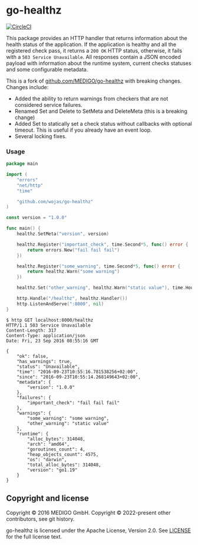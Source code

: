 # go-healthz

[![CircleCI](https://circleci.com/gh/MEDIGO/go-healthz.svg?style=shield)](https://circleci.com/gh/MEDIGO/go-healthz)

This package provides an HTTP handler that returns information about the health status of the application. If the application is healthy and all the registered check pass, it returns a `200 OK` HTTP status, otherwise, it fails with a `503 Service Unavailable`. All responses contain a JSON encoded payload with information about the runtime system, current checks statuses and some configurable metadata.

This is a fork of [github.com/MEDIGO/go-healthz](https://github.com/MEDIGO/go-healthz) with breaking changes. Changes include:

- Added the ability to return warnings from checkers that are not considered service failures.
- Renamed Set and Delete to SetMeta and DeleteMeta (this is a breaking change)
- Added Set to statically set a check status without callbacks with optional timeout. This is useful if you already have an event loop.
- Several locking fixes.


### Usage

```go
package main

import (
	"errors"
	"net/http"
	"time"

	"github.com/wojas/go-healthz"
)

const version = "1.0.0"

func main() {
	healthz.SetMeta("version", version)

	healthz.Register("important_check", time.Second*5, func() error {
		return errors.New("fail fail fail")
	})

	healthz.Register("some_warning", time.Second*5, func() error {
		return healthz.Warn("some warning")
	})

	healthz.Set("other_warning", healthz.Warn("static value"), time.Hour)

	http.Handle("/healthz", healthz.Handler())
	http.ListenAndServe(":8000", nil)
}
```

```
$ http GET localhost:8000/healthz
HTTP/1.1 503 Service Unavailable
Content-Length: 317
Content-Type: application/json
Date: Fri, 23 Sep 2016 08:55:16 GMT

{
    "ok": false,
    "has_warnings": true,
    "status": "Unavailable",
    "time": "2016-09-23T10:55:16.781538256+02:00",
    "since": "2016-09-23T10:55:14.268149643+02:00",
    "metadata": {
        "version": "1.0.0"
    },
    "failures": {
        "important_check": "fail fail fail"
    },
    "warnings": {
        "some_warning": "some warning",
        "other_warning": "static value"
    },
    "runtime": {
        "alloc_bytes": 314048,
        "arch": "amd64",
        "goroutines_count": 4,
        "heap_objects_count": 4575,
        "os": "darwin",
        "total_alloc_bytes": 314048,
        "version": "go1.19"
    }
}
```

## Copyright and license

Copyright © 2016 MEDIGO GmbH.
Copyright © 2022-present other contributors, see git history.

go-healthz is licensed under the Apache License, Version 2.0. See [LICENSE](LICENSE) for the full license text.
